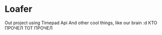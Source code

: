 # Loafer
Out project using Timepad Api
And other cool things, like our brain :d
КТО ПРОЧЕЛ ТОТ ПРОЧЕЛ
